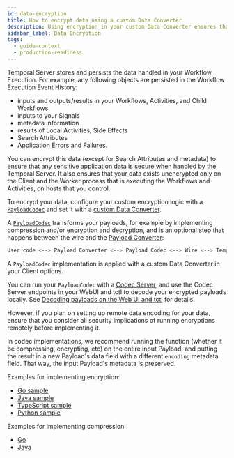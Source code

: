 ```yaml
---
id: data-encryption
title: How to encrypt data using a custom Data Converter
description: Using encryption in your custom Data Converter ensures that all your sensitive application data is secure when handled by the Temporal Server.
sidebar_label: Data Encryption
tags:
  - guide-context
  - production-readiness
---
```


Temporal Server stores and persists the data handled in your Workflow Execution.
For example, any following objects are persisted in the Workflow Execution Event History:

- inputs and outputs/results in your Workflows, Activities, and Child Workflows
- inputs to your Signals
- metadata information
- results of Local Activities, Side Effects
- Search Attributes
- Application Errors and Failures.

You can encrypt this data (except for Search Attributes and metadata) to ensure that any sensitive application data is secure when handled by the Temporal Server. It also ensures that your data exists unencrypted only on the Client and the Worker process that is executing the Workflows and Activities, on hosts that you control.

To encrypt your data, configure your custom encryption logic with a [`PayloadCodec`](/concepts/what-is-a-payload-codec) and set it with a [custom Data Converter](/concepts/what-is-a-custom-data-converter).

A [`PayloadCodec`](/concepts/what-is-a-payload-codec) transforms your payloads, for example by implementing compression and/or encryption and decryption, and is an optional step that happens between the wire and the [Payload Converter](/concepts/what-is-a-payload-converter):

```bash
User code <--> Payload Converter <--> Payload Codec <--> Wire <--> Temporal Server
```

A `PayloadCodec` implementation is applied with a custom Data Converter in your Client options.

You can run your `PayloadCodec` with a [Codec Server](/concepts/what-is-a-codec-server), and use the Codec Server endpoints in your WebUI and tctl to decode your encrypted payloads locally. See [Decoding payloads on the Web UI and tctl](/convepts/dataconversion#decoding-payloads-on-the-web-ui-and-tctl) for details.

However, if you plan on setting up remote data encoding for your data, ensure that you consider all security implications of running encryptions remotely before implementing it.

In codec implementations, we recommend running the function (whether it be compressing, encrypting, etc) on the entire input Payload, and putting the result in a new Payload's data field with a different `encoding` metadata field. That way, the input Payload's metadata is preserved.

Examples for implementing encryption:

- [Go sample](https://github.com/temporalio/samples-go/tree/main/encryption)
- [Java sample](https://github.com/temporalio/samples-java/tree/main/src/main/java/io/temporal/samples/encryptedpayloads)
- [TypeScript sample](https://github.com/temporalio/samples-typescript/tree/main/encryption)
- [Python sample](https://github.com/temporalio/samples-python/tree/main/encryption)

Examples for implementing compression:

- [Go](https://github.com/temporalio/sdk-go/blob/706516c7077ba2e9b40304aeddbed47e25b2a68f/converter/codec.go#L77-L105)
- [Java](https://github.com/temporalio/sdk-java/blob/2c29eda4558f4063804c816481a9f9acf132f65c/temporal-sdk/src/main/java/io/temporal/payload/codec/ZlibPayloadCodec.java#L41)
